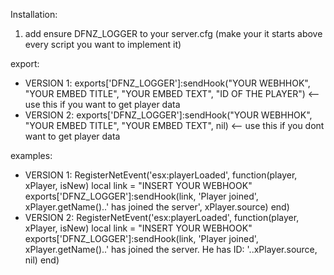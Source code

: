 Installation: 
1. add ensure DFNZ_LOGGER to your server.cfg (make your it starts above every script you want to implement it)

export: 
 - VERSION 1: exports['DFNZ_LOGGER']:sendHook("YOUR WEBHHOK", "YOUR EMBED TITLE", "YOUR EMBED TEXT", "ID OF THE PLAYER") <-- use this if you want to get player data
 - VERSION 2: exports['DFNZ_LOGGER']:sendHook("YOUR WEBHHOK", "YOUR EMBED TITLE", "YOUR EMBED TEXT", nil) <-- use this if you dont want to get player data

examples: 
 - VERSION 1:
  RegisterNetEvent('esx:playerLoaded', function(player, xPlayer, isNew)
    local link = "INSERT YOUR WEBHOOK"
    exports['DFNZ_LOGGER']:sendHook(link, 'Player joined', xPlayer.getName()..' has joined the server', xPlayer.source)
  end)
 - VERSION 2:
    RegisterNetEvent('esx:playerLoaded', function(player, xPlayer, isNew)
      local link = "INSERT YOUR WEBHOOK"
      exports['DFNZ_LOGGER']:sendHook(link, 'Player joined', xPlayer.getName()..' has joined the server. He has ID: '..xPlayer.source, nil)
    end)
